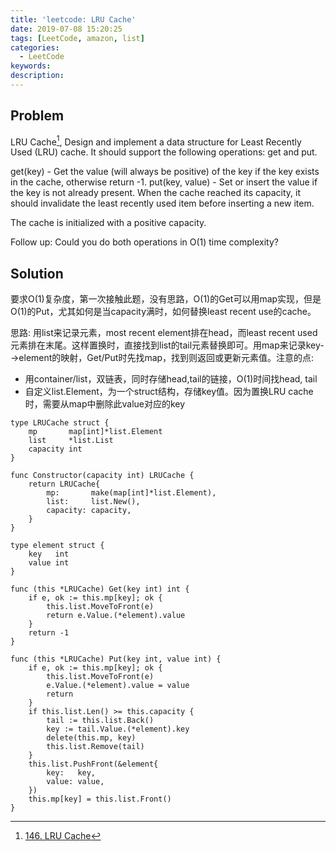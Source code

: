 ```yaml
---
title: 'leetcode: LRU Cache'
date: 2019-07-08 15:20:25
tags: [LeetCode, amazon, list]
categories:
  - LeetCode
keywords:
description:
---
```


## Problem

LRU Cache[^1], Design and implement a data structure for Least Recently Used (LRU) cache. It should support the following operations: get and put.

get(key) - Get the value (will always be positive) of the key if the key exists in the cache, otherwise return -1.
put(key, value) - Set or insert the value if the key is not already present. When the cache reached its capacity, it should invalidate the least recently used item before inserting a new item.

<!-- more -->

The cache is initialized with a positive capacity.

Follow up:
Could you do both operations in O(1) time complexity?

## Solution

要求O(1)复杂度，第一次接触此题，没有思路，O(1)的Get可以用map实现，但是O(1)的Put，尤其如何是当capacity满时，如何替换least recent use的cache。

思路: 用list来记录元素，most recent element排在head，而least recent used元素排在末尾。这样置换时，直接找到list的tail元素替换即可。用map来记录key-->element的映射，Get/Put时先找map，找到则返回或更新元素值。注意的点: 

*  用container/list，双链表，同时存储head,tail的链接，O(1)时间找head, tail
*  自定义list.Element，为一个struct结构，存储key值。因为置换LRU cache时，需要从map中删除此value对应的key

```golang
type LRUCache struct {
    mp       map[int]*list.Element
    list     *list.List
    capacity int
}

func Constructor(capacity int) LRUCache {
    return LRUCache{
        mp:       make(map[int]*list.Element),
        list:     list.New(),
        capacity: capacity,
    }
}

type element struct {
    key   int
    value int
}

func (this *LRUCache) Get(key int) int {
    if e, ok := this.mp[key]; ok {
        this.list.MoveToFront(e)
        return e.Value.(*element).value
    }
    return -1
}

func (this *LRUCache) Put(key int, value int) {
    if e, ok := this.mp[key]; ok {
        this.list.MoveToFront(e)
        e.Value.(*element).value = value
        return
    }
    if this.list.Len() >= this.capacity {
        tail := this.list.Back()
        key := tail.Value.(*element).key
        delete(this.mp, key)
        this.list.Remove(tail)
    }
    this.list.PushFront(&element{
        key:   key,
        value: value,
    })
    this.mp[key] = this.list.Front()
}
```


[^1]: [146. LRU Cache](https://leetcode.com/problems/lru-cache/)  